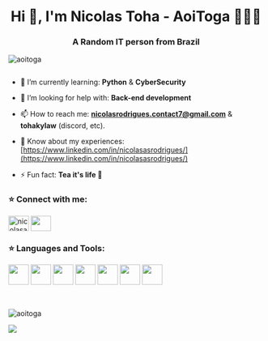 <h1 align="center">Hi 👋, I'm Nicolas Toha - AoiToga  🌈🏳️‍⚧️</h1>
<h3 align="center">A Random IT person from Brazil</h3>

<p align="left"><img src="https://komarev.com/ghpvc/?username=AoiToga&label=Profile%20views&color=0e75b6&style=flat" alt="aoitoga" /> </p>

<p align="left"> <a href="https://twitter.com/" target="blank"><img src="https://img.shields.io/twitter/follow/?logo=twitter&style=for-the-badge" alt="" /></a> </p>

- 🌱 I’m currently learning: **Python** & **CyberSecurity**

- 🤔 I’m looking for help with: **Back-end development**

- 📫 How to reach me: **nicolasrodrigues.contact7@gmail.com** & **tohakylaw** (discord, etc).

- 📄 Know about my experiences: [https://www.linkedin.com/in/nicolasasrodrigues/](https://www.linkedin.com/in/nicolasasrodrigues/)

- ⚡ Fun fact: **Tea it's life 🍵**

<h3 align="left">⭐ Connect with me:</h3>

<p align="left">
<a href="https://linkedin.com/in/nicolasasrodrigues" target="blank">
  <img height="30" width="40" align="center" src="https://raw.githubusercontent.com/rahuldkjain/github-profile-readme-generator/master/src/images/icons/Social/linked-in-alt.svg" alt="nicolasasrodrigues"/></a>

<a href="https://www.instagram.com/hamburgi_catt/" target="blank">
  <img height="30" width="40" align="center" src="https://raw.githubusercontent.com/rahuldkjain/github-profile-readme-generator/master/src/images/icons/Social/instagram.svg"/></a>
</p>


<h3 align="left">⭐ Languages and Tools:</h3>

<p align="left"> 

<img width="40" height="40" src="https://skillicons.dev/icons?i=py"/> 

<img width="40" height="40" src="https://skillicons.dev/icons?i=git"/>

<img width="40" height="40" src="https://skillicons.dev/icons?i=github"/>

<img width="40" height="40" src="https://skillicons.dev/icons?i=linux"/>

<img width="40" height="40" src="https://skillicons.dev/icons?i=windows"/>

<img width="40" height="40" src="https://skillicons.dev/icons?i=html"/>

<img width="40" height="40" src="https://skillicons.dev/icons?i=cs"/>

</p>
<br>


<p><img display="block"; src="https://media.discordapp.net/attachments/809593485728022549/1303359299329855530/rabbit.png?ex=672b7770&is=672a25f0&hm=e009ddf6516aa750a203a6477bc6132b34eb46d180941aa1b9619bf523b5a7dc&=&format=webp&quality=lossless&width=460&height=460"          alt="aoitoga" /></p>

<img src="http://github-profile-summary-cards.vercel.app/api/cards/profile-details?username=AoiToga&theme=radical"/>

